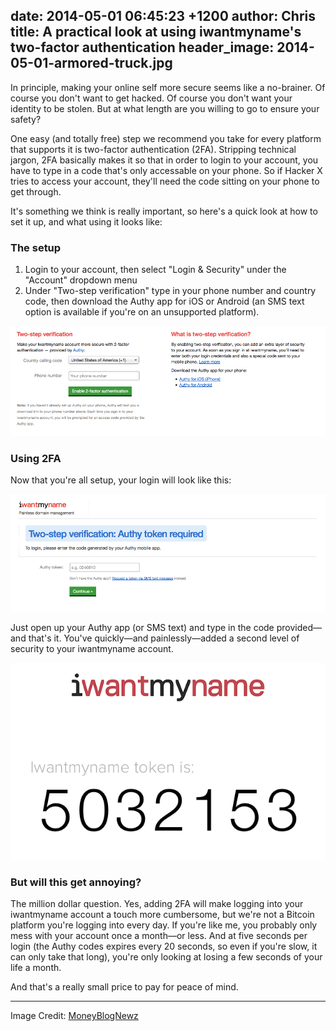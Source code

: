 date: 2014-05-01 06:45:23 +1200
author: Chris
title: A practical look at using iwantmyname's two-factor authentication
header_image: 2014-05-01-armored-truck.jpg
----

<!-- excerpt -->

In principle, making your online self more secure seems like a no-brainer. Of course you don't want to get hacked. Of course you don't want your identity to be stolen. But at what length are you willing to go to ensure your safety?

One easy (and totally free) step we recommend you take for every platform that supports it is two-factor authentication (2FA). Stripping technical jargon, 2FA basically makes it so that in order to login to your account, you have to type in a code that's only accessable on your phone. So if Hacker X tries to access your account, they'll need the code sitting on your phone to get through. 

It's something we think is really important, so here's a quick look at how to set it up, and what using it looks like:

<!-- /excerpt -->

### The setup

1. Login to your account, then select "Login & Security" under the "Account" dropdown menu
2. Under "Two-step verification" type in your phone number and country code, then download the Authy app for iOS or Android (an SMS text option is available if you're on an unsupported platform).

![2FA setup](/media/2014-05-01-2fa-setup.png)

### Using 2FA

Now that you're all setup, your login will look like this:

![Authy login](/media/2014-05-01-authy-login.png)

Just open up your Authy app (or SMS text) and type in the code provided—and that's it. You've quickly—and painlessly—added a second level of security to your iwantmyname account. 

![Authy](/media/2014-05-01-2fa.png)

### But will this get annoying?

The million dollar question. Yes, adding 2FA will make logging into your iwantmyname account a touch more cumbersome, but we're not a Bitcoin platform you're logging into every day. If you're like me, you probably only mess with your account once a month—or less. And at five seconds per login (the Authy codes expires every 20 seconds, so even if you're slow, it can only take that long), you're only looking at losing a few seconds of your life a month. 

And that's a really small price to pay for peace of mind. 

***

Image Credit: [MoneyBlogNewz](https://secure.flickr.com/photos/moneyblognewz/5301647518/in/photolist-95uk6Q-95uk7y-baeqZX)




